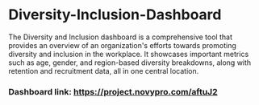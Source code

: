 # Diversity-Inclusion-Dashboard
The Diversity and Inclusion dashboard is a comprehensive tool that provides an overview of an organization's efforts towards promoting diversity and inclusion in the workplace. It showcases important metrics such as age, gender, and region-based diversity breakdowns, along with retention and recruitment data, all in one central location.

### Dashboard link: https://project.novypro.com/aftuJ2

